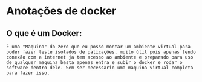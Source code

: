 # Anotações de docker 
## O que é um Docker: 
    É uma "Maquina" do zero que eu posso montar um ambiente virtual para poder fazer teste isolados de palicações, muito útil pois apenas tendo conexão com a internet ja tem acesso ao ambiente e preparado para uso de qualquer maquina basta apenas entra e subir o docker e rodar o software dentro dele. Sem ser necessario uma maquina virtual completa para fazer isso.
## 
